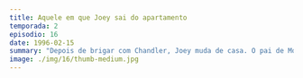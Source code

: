 ```yaml
---
title: Aquele em que Joey sai do apartamento
temporada: 2
episodio: 16
date: 1996-02-15
summary: "Depois de brigar com Chandler, Joey muda de casa. O pai de Monica descobre que ela está saindo com seu melhor amigo."
image: ./img/16/thumb-medium.jpg
---
```

